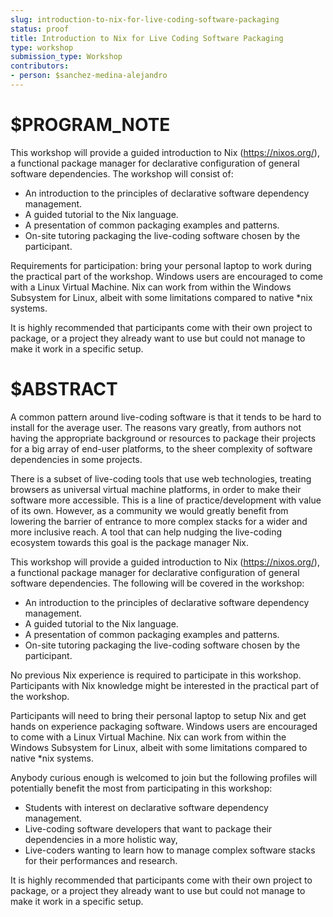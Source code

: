 ```yaml
---
slug: introduction-to-nix-for-live-coding-software-packaging
status: proof
title: Introduction to Nix for Live Coding Software Packaging
type: workshop
submission_type: Workshop
contributors:
- person: $sanchez-medina-alejandro
---
```


# $PROGRAM_NOTE

This workshop will provide a guided introduction to Nix (https://nixos.org/),
a functional package manager for declarative configuration of general
software dependencies. The workshop will consist of:

- An introduction to the principles of declarative software dependency
management.
- A guided tutorial to the Nix language.
- A presentation of common packaging examples and patterns.
- On-site tutoring packaging the live-coding software chosen by the
participant.

Requirements for participation: bring your personal laptop to work during
the practical part of the workshop. Windows users are encouraged to come
with a Linux Virtual Machine. Nix can work from within the Windows 
Subsystem for Linux, albeit with some limitations compared to native \*nix
systems.

It is highly recommended that participants come with their own project to
package, or a project they already want to use but could not manage to
make it work in a specific setup.

# $ABSTRACT

A common pattern around live-coding software is that it tends to be hard to
install for the average user. The reasons vary greatly, from authors not
having the appropriate background or resources to package their projects
for a big array of end-user platforms, to the sheer complexity of software
dependencies in some projects.

There is a subset of live-coding tools that use web technologies, treating
browsers as universal virtual machine platforms, in order to make their
software more accessible. This is a line of practice/development with value
of its own. However, as a community we would greatly benefit from
lowering the barrier of entrance to more complex stacks for a wider and
more inclusive reach. A tool that can help nudging the live-coding
ecosystem towards this goal is the package manager Nix.

This workshop will provide a guided introduction to Nix (https://nixos.org/),
a functional package manager for declarative configuration of general
software dependencies. The following will be covered in the workshop:

- An introduction to the principles of declarative software dependency
management.
- A guided tutorial to the Nix language.
- A presentation of common packaging examples and patterns.
- On-site tutoring packaging the live-coding software chosen by the
participant.

No previous Nix experience is required to participate in this workshop.
Participants with Nix knowledge might be interested in the practical part of
the workshop.

Participants will need to bring their personal laptop to setup Nix and get
hands on experience packaging software. Windows users are encouraged to
come with a Linux Virtual Machine. Nix can work from within the Windows
Subsystem for Linux, albeit with some limitations compared to native \*nix
systems.

Anybody curious enough is welcomed to join but the following profiles will
potentially benefit the most from participating in this workshop:

- Students with interest on declarative software dependency
management.
- Live-coding software developers that want to package their
dependencies in a more holistic way,
- Live-coders wanting to learn how to manage complex software stacks
for their performances and research.

It is highly recommended that participants come with their own project to
package, or a project they already want to use but could not manage to
make it work in a specific setup.
